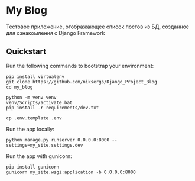 # My Blog

Тестовое приложение, отображающее список постов из БД, созданное для ознакомления с Django Framework

## Quickstart

Run the following commands to bootstrap your environment:
    
    pip install virtualenv
    git clone https://github.com/niksergs/Django_Project_Blog
    cd my_blog

    python -m venv venv
    venv/Scripts/activate.bat
    pip install -r requirements/dev.txt

    cp .env.template .env

Run the app locally:

    python manage.py runserver 0.0.0.0:8000 --settings=my_site.settings.dev

Run the app with gunicorn:

    pip install gunicorn
    gunicorn my_site.wsgi:application -b 0.0.0.0:8000
    
